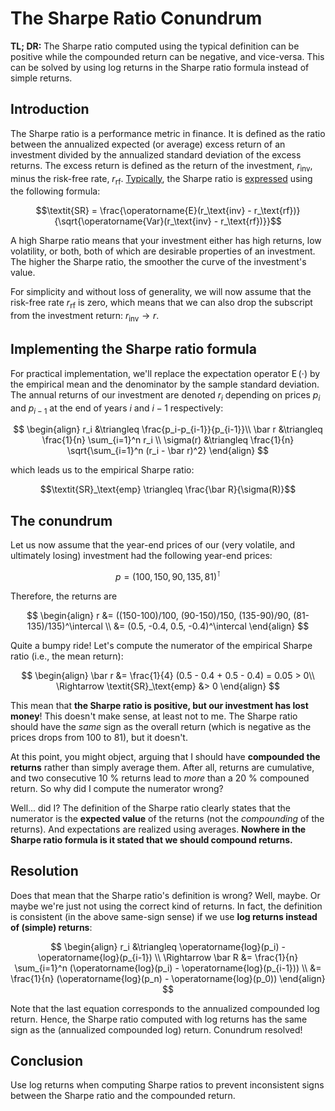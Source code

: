 <script type="text/x-mathjax-config"> MathJax.Hub.Config({ TeX: { equationNumbers: { autoNumber: "all" } } }); </script>
<script type="text/x-mathjax-config">
  MathJax.Hub.Config({
    tex2jax: {
      inlineMath: [ ['$','$'], ["\\(","\\)"] ],
      processEscapes: true
    }
  });
</script>
<script src="https://cdn.mathjax.org/mathjax/latest/MathJax.js?config=TeX-AMS-MML_HTMLorMML" type="text/javascript"></script>


# The Sharpe Ratio Conundrum
**TL; DR:** The Sharpe ratio computed using the typical definition can be positive while the compounded
return can be negative, and vice-versa. This can be solved by using log returns in the Sharpe ratio
formula instead of simple returns.


## Introduction
The Sharpe ratio is a performance metric in finance.
It is defined as the ratio between the annualized expected (or average) excess return of an investment
divided by the annualized standard deviation of the excess returns. The excess return is defined as
the return of the investment, $r_\text{inv}$, minus the risk-free rate, $r_\text{rf}$.
[Typically](https://en.wikipedia.org/wiki/Sharpe_ratio), the
Sharpe ratio is [expressed](https://www.investopedia.com/terms/s/sharperatio.asp) using the following formula:

$$\textit{SR} = \frac{\operatorname{E}(r_\text{inv} - r_\text{rf})}{\sqrt{\operatorname{Var}(r_\text{inv} - r_\text{rf})}}$$

A high Sharpe ratio means that your investment either has high returns, low volatility,
or both, both of which are desirable properties of an investment. The higher the Sharpe ratio, the smoother the
curve of the investment's value.

For simplicity and without loss of generality, we will now assume that the risk-free rate $r_\text{rf}$ is zero,
which means that we can also drop the subscript from the investment return: $r_\text{inv} \rightarrow r$.


## Implementing the Sharpe ratio formula
For practical implementation, we'll replace the expectation operator $\operatorname{E}(\cdot)$ by the
empirical mean and the denominator by the sample standard deviation. The annual returns of our investment
are denoted $r_i$ depending on prices $p_i$ and $p_{i-1}$ at the end of years $i$ and $i-1$ respectively:

$$
\begin{align}
r_i &\triangleq \frac{p_i-p_{i-1}}{p_{i-1}}\\
\bar r &\triangleq \frac{1}{n} \sum_{i=1}^n r_i \\
\sigma(r) &\triangleq \frac{1}{n} \sqrt{\sum_{i=1}^n (r_i - \bar r)^2}
\end{align}
$$

which leads us to the empirical Sharpe ratio:

$$\textit{SR}_\text{emp} \triangleq \frac{\bar R}{\sigma(R)}$$


## The conundrum
Let us now assume that the year-end prices of our (very volatile,
and ultimately losing) investment had the following year-end prices:

$$p = (100, 150, 90, 135, 81)^\intercal$$

Therefore, the returns are

$$
\begin{align}
r &= ((150-100)/100, (90-150)/150, (135-90)/90, (81-135)/135)^\intercal \\
&= (0.5, -0.4, 0.5, -0.4)^\intercal
\end{align}
$$

Quite a bumpy ride! Let's compute the numerator of the empirical Sharpe ratio (i.e., the mean return):

$$
\begin{align}
\bar r &= \frac{1}{4} (0.5 - 0.4 + 0.5 - 0.4) = 0.05 > 0\\
\Rightarrow \textit{SR}_\text{emp} &> 0
\end{align}
$$

This mean that **the Sharpe ratio is positive, but our investment has lost money**! This doesn't make sense,
at least not to me. The Sharpe ratio should have the *same* sign as the overall return (which is
negative as the prices drops from 100 to 81), but it doesn't.

At this point, you might object, arguing that I should have **compounded the returns** rather than
simply average them. After all, returns are cumulative, and two consecutive 10 % returns lead to
*more* than a 20 % compouned return. So why did I compute the numerator wrong?

Well... did I? The definition of the Sharpe ratio clearly states that the numerator is the
**expected value** of the returns (not the *compounding* of the returns). And expectations
are realized using averages. **Nowhere in the Sharpe ratio formula is it stated that we should
compound returns.**


## Resolution
Does that mean that the Sharpe ratio's definition is wrong? Well, maybe. Or maybe we're just
not using the correct kind of returns. In fact, the definition is consistent (in the above
same-sign sense) if we use **log returns instead of (simple) returns**:

$$
\begin{align}
r_i &\triangleq \operatorname{log}(p_i) - \operatorname{log}(p_{i-1}) \\
\Rightarrow \bar R &= \frac{1}{n} \sum_{i=1}^n (\operatorname{log}(p_i) - \operatorname{log}(p_{i-1})) \\
&= \frac{1}{n} (\operatorname{log}(p_n) - \operatorname{log}(p_0))
\end{align}
$$

Note that the last equation corresponds to the annualized compounded log return. Hence, the Sharpe
ratio computed with log returns has the same sign as the (annualized compounded log) return.
Conundrum resolved!


## Conclusion
Use log returns when computing Sharpe ratios to prevent inconsistent signs between the Sharpe ratio
and the compounded return.
